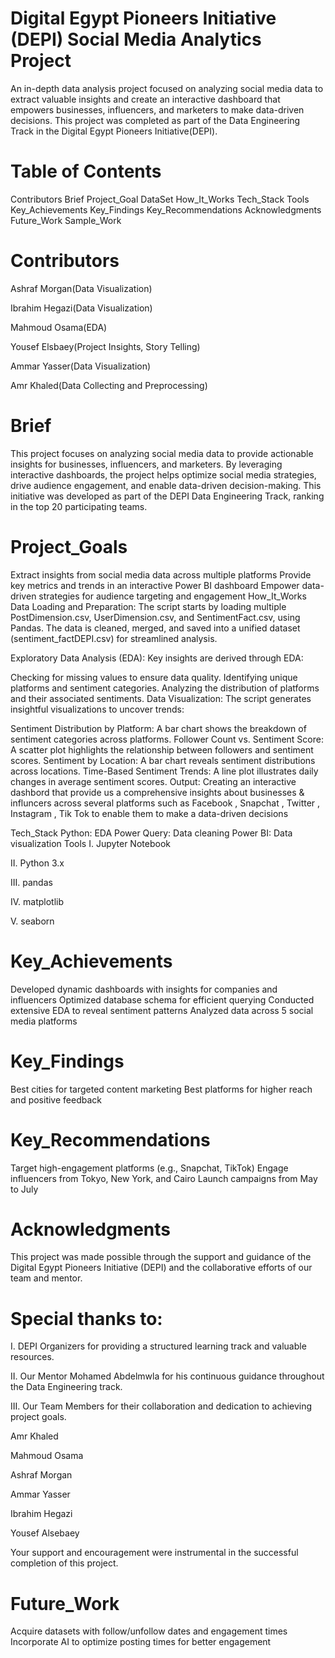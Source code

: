 # Digital Egypt Pioneers Initiative (DEPI) Social Media Analytics Project
An in-depth data analysis project focused on analyzing social media data to extract valuable insights and create an interactive dashboard that empowers businesses, influencers, and marketers to make data-driven decisions. This project was completed as part of the Data Engineering Track in the Digital Egypt Pioneers Initiative(DEPI).
# Table of Contents
Contributors
Brief
Project_Goal
DataSet
How_It_Works
Tech_Stack
Tools
Key_Achievements
Key_Findings
Key_Recommendations
Acknowledgments
Future_Work
Sample_Work
# Contributors
Ashraf Morgan(Data Visualization)

Ibrahim Hegazi(Data Visualization)

Mahmoud Osama(EDA)

Yousef Elsbaey(Project Insights, Story Telling)

Ammar Yasser(Data Visualization)

Amr Khaled(Data Collecting and Preprocessing)

# Brief
This project focuses on analyzing social media data to provide actionable insights for businesses, influencers, and marketers. By leveraging interactive dashboards, the project helps optimize social media strategies, drive audience engagement, and enable data-driven decision-making. This initiative was developed as part of the DEPI Data Engineering Track, ranking in the top 20 participating teams.
# Project_Goals
Extract insights from social media data across multiple platforms
Provide key metrics and trends in an interactive Power BI dashboard
Empower data-driven strategies for audience targeting and engagement
How_It_Works
Data Loading and Preparation:
The script starts by loading multiple PostDimension.csv, UserDimension.csv, and SentimentFact.csv, using Pandas. The data is cleaned, merged, and saved into a unified dataset (sentiment_factDEPI.csv) for streamlined analysis.

Exploratory Data Analysis (EDA):
Key insights are derived through EDA:

Checking for missing values to ensure data quality.
Identifying unique platforms and sentiment categories.
Analyzing the distribution of platforms and their associated sentiments.
Data Visualization:
The script generates insightful visualizations to uncover trends:

Sentiment Distribution by Platform: A bar chart shows the breakdown of sentiment categories across platforms.
Follower Count vs. Sentiment Score: A scatter plot highlights the relationship between followers and sentiment scores.
Sentiment by Location: A bar chart reveals sentiment distributions across locations.
Time-Based Sentiment Trends: A line plot illustrates daily changes in average sentiment scores.
Output:
Creating an interactive dashbord that provide us a comprehensive insights about businesses & influncers across several platforms such as Facebook , Snapchat , Twitter , Instagram , Tik Tok to enable them to make a data-driven decisions

Tech_Stack
Python: EDA
Power Query: Data cleaning
Power BI: Data visualization
Tools
I. Jupyter Notebook

II. Python 3.x

III. pandas

IV. matplotlib

V. seaborn

# Key_Achievements
Developed dynamic dashboards with insights for companies and influencers
Optimized database schema for efficient querying
Conducted extensive EDA to reveal sentiment patterns
Analyzed data across 5 social media platforms
# Key_Findings
Best cities for targeted content marketing
Best platforms for higher reach and positive feedback
# Key_Recommendations
Target high-engagement platforms (e.g., Snapchat, TikTok)
Engage influencers from Tokyo, New York, and Cairo
Launch campaigns from May to July
# Acknowledgments
This project was made possible through the support and guidance of the Digital Egypt Pioneers Initiative (DEPI) and the collaborative efforts of our team and mentor.

# Special thanks to:

I. DEPI Organizers for providing a structured learning track and valuable resources.

II. Our Mentor Mohamed Abdelmwla for his continuous guidance throughout the Data Engineering track.

III. Our Team Members for their collaboration and dedication to achieving project goals.

Amr Khaled

Mahmoud Osama

Ashraf Morgan

Ammar Yasser

Ibrahim Hegazi

Yousef Alsebaey

Your support and encouragement were instrumental in the successful completion of this project.

# Future_Work
Acquire datasets with follow/unfollow dates and engagement times
Incorporate AI to optimize posting times for better engagement
